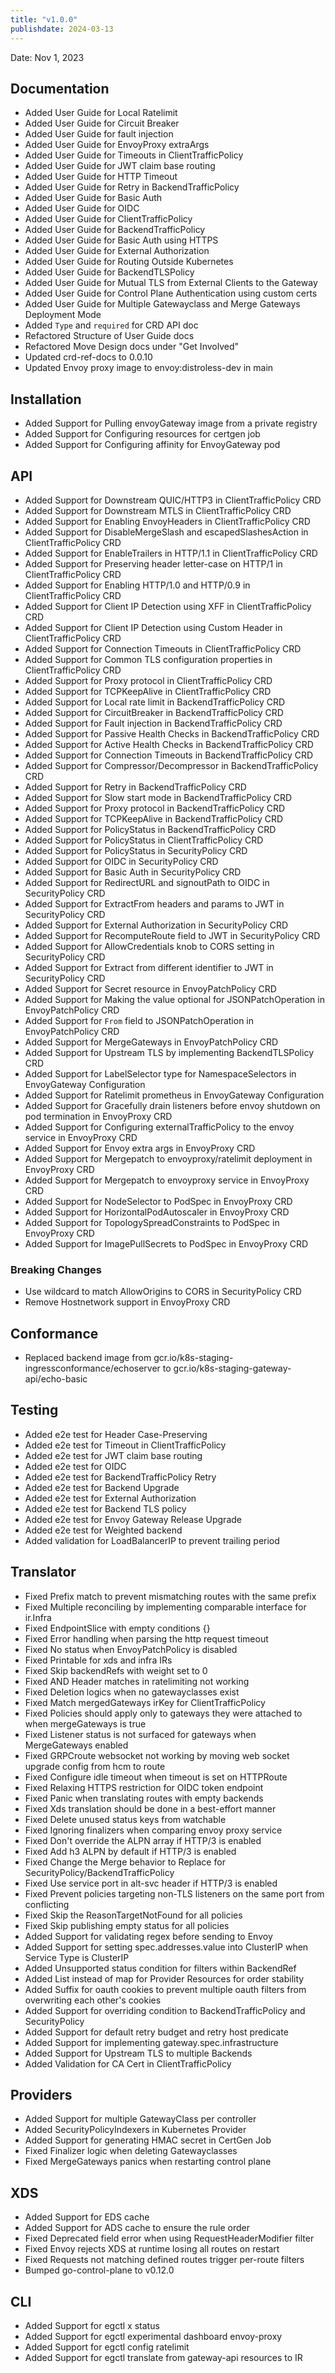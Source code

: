 ```yaml
---
title: "v1.0.0"
publishdate: 2024-03-13
---
```


Date: Nov 1, 2023

## Documentation

- Added User Guide for Local Ratelimit
- Added User Guide for Circuit Breaker
- Added User Guide for fault injection
- Added User Guide for EnvoyProxy extraArgs
- Added User Guide for Timeouts in ClientTrafficPolicy
- Added User Guide for JWT claim base routing
- Added User Guide for HTTP Timeout
- Added User Guide for Retry in BackendTrafficPolicy
- Added User Guide for Basic Auth
- Added User Guide for OIDC
- Added User Guide for ClientTrafficPolicy
- Added User Guide for BackendTrafficPolicy
- Added User Guide for Basic Auth using HTTPS
- Added User Guide for External Authorization
- Added User Guide for Routing Outside Kubernetes
- Added User Guide for BackendTLSPolicy
- Added User Guide for Mutual TLS from External Clients to the Gateway
- Added User Guide for Control Plane Authentication using custom certs
- Added User Guide for Multiple Gatewayclass and Merge Gateways Deployment Mode
- Added `Type` and `required` for CRD API doc
- Refactored Structure of User Guide docs
- Refactored Move Design docs under "Get Involved"
- Updated crd-ref-docs to 0.0.10
- Updated Envoy proxy image to envoy:distroless-dev in main

## Installation

- Added Support for Pulling envoyGateway image from a private registry
- Added Support for Configuring resources for certgen job
- Added Support for Configuring affinity for EnvoyGateway pod

## API

- Added Support for Downstream QUIC/HTTP3 in ClientTrafficPolicy CRD
- Added Support for Downstream MTLS in ClientTrafficPolicy CRD
- Added Support for Enabling EnvoyHeaders in ClientTrafficPolicy CRD
- Added Support for DisableMergeSlash and escapedSlashesAction in ClientTrafficPolicy CRD
- Added Support for EnableTrailers in HTTP/1.1 in ClientTrafficPolicy CRD
- Added Support for Preserving header letter-case on HTTP/1 in ClientTrafficPolicy CRD
- Added Support for Enabling HTTP/1.0 and HTTP/0.9 in ClientTrafficPolicy CRD
- Added Support for Client IP Detection using XFF in ClientTrafficPolicy CRD
- Added Support for Client IP Detection using Custom Header in ClientTrafficPolicy CRD
- Added Support for Connection Timeouts in ClientTrafficPolicy CRD
- Added Support for Common TLS configuration properties in ClientTrafficPolicy CRD
- Added Support for Proxy protocol in ClientTrafficPolicy CRD
- Added Support for TCPKeepAlive in ClientTrafficPolicy CRD
- Added Support for Local rate limit in BackendTrafficPolicy CRD
- Added Support for CircuitBreaker in BackendTrafficPolicy CRD
- Added Support for Fault injection in BackendTrafficPolicy CRD
- Added Support for Passive Health Checks in BackendTrafficPolicy CRD
- Added Support for Active Health Checks in BackendTrafficPolicy CRD
- Added Support for Connection Timeouts in BackendTrafficPolicy CRD
- Added Support for Compressor/Decompressor in BackendTrafficPolicy CRD
- Added Support for Retry in BackendTrafficPolicy CRD
- Added Support for Slow start mode in BackendTrafficPolicy CRD
- Added Support for Proxy protocol in BackendTrafficPolicy CRD
- Added Support for TCPKeepAlive in BackendTrafficPolicy CRD
- Added Support for PolicyStatus in BackendTrafficPolicy CRD
- Added Support for PolicyStatus in ClientTrafficPolicy CRD
- Added Support for PolicyStatus in SecurityPolicy CRD
- Added Support for OIDC in SecurityPolicy CRD
- Added Support for Basic Auth in SecurityPolicy CRD
- Added Support for RedirectURL and signoutPath to OIDC in SecurityPolicy CRD
- Added Support for ExtractFrom headers and params to JWT in SecurityPolicy CRD
- Added Support for External Authorization in SecurityPolicy CRD
- Added Support for RecomputeRoute field to JWT in SecurityPolicy CRD
- Added Support for AllowCredentials knob to CORS setting in SecurityPolicy CRD
- Added Support for Extract from different identifier to JWT in SecurityPolicy CRD
- Added Support for Secret resource in EnvoyPatchPolicy CRD
- Added Support for Making the value optional for JSONPatchOperation in EnvoyPatchPolicy CRD
- Added Support for `From` field to JSONPatchOperation in EnvoyPatchPolicy CRD
- Added Support for MergeGateways in EnvoyPatchPolicy CRD
- Added Support for Upstream TLS by implementing BackendTLSPolicy CRD
- Added Support for LabelSelector type for NamespaceSelectors in EnvoyGateway Configuration
- Added Support for Ratelimit prometheus in EnvoyGateway Configuration
- Added Support for Gracefully drain listeners before envoy shutdown on pod termination in EnvoyProxy CRD
- Added Support for Configuring externalTrafficPolicy to the envoy service in EnvoyProxy CRD
- Added Support for Envoy extra args in EnvoyProxy CRD
- Added Support for Mergepatch to envoyproxy/ratelimit deployment in EnvoyProxy CRD
- Added Support for Mergepatch to envoyproxy service in EnvoyProxy CRD
- Added Support for NodeSelector to PodSpec in EnvoyProxy CRD
- Added Support for HorizontalPodAutoscaler in EnvoyProxy CRD
- Added Support for TopologySpreadConstraints to PodSpec in EnvoyProxy CRD
- Added Support for ImagePullSecrets to PodSpec in EnvoyProxy CRD

### Breaking Changes

- Use wildcard to match AllowOrigins to CORS in SecurityPolicy CRD
- Remove Hostnetwork support in EnvoyProxy CRD

## Conformance

- Replaced backend image from gcr.io/k8s-staging-ingressconformance/echoserver to gcr.io/k8s-staging-gateway-api/echo-basic

## Testing

- Added e2e test for Header Case-Preserving
- Added e2e test for Timeout in ClientTrafficPolicy
- Added e2e test for JWT claim base routing
- Added e2e test for OIDC
- Added e2e test for BackendTrafficPolicy Retry
- Added e2e test for Backend Upgrade
- Added e2e test for External Authorization
- Added e2e test for Backend TLS policy
- Added e2e test for Envoy Gateway Release Upgrade
- Added e2e test for Weighted backend
- Added validation for LoadBalancerIP to prevent trailing period

## Translator

- Fixed Prefix match to prevent mismatching routes with the same prefix
- Fixed Multiple reconciling by implementing comparable interface for ir.Infra
- Fixed EndpointSlice with empty conditions {}
- Fixed Error handling when parsing the http request timeout
- Fixed No status when EnvoyPatchPolicy is disabled
- Fixed Printable for xds and infra IRs
- Fixed Skip backendRefs with weight set to 0
- Fixed AND Header matches in ratelimiting not working
- Fixed Deletion logics when no gatewayclasses exist
- Fixed Match mergedGateways irKey for ClientTrafficPolicy
- Fixed Policies should apply only to gateways they were attached to when mergeGateways is true
- Fixed Listener status is not surfaced for gateways when MergeGateways enabled
- Fixed GRPCroute websocket not working by moving web socket upgrade config from hcm to route
- Fixed Configure idle timeout when timeout is set on HTTPRoute
- Fixed Relaxing HTTPS restriction for OIDC token endpoint
- Fixed Panic when translating routes with empty backends
- Fixed Xds translation should be done in a best-effort manner
- Fixed Delete unused status keys from watchable
- Fixed Ignoring finalizers when comparing envoy proxy service
- Fixed Don't override the ALPN array if HTTP/3 is enabled
- Fixed Add h3 ALPN by default if HTTP/3 is enabled
- Fixed Change the Merge behavior to Replace for SecurityPolicy/BackendTrafficPolicy
- Fixed Use service port in alt-svc header if HTTP/3 is enabled
- Fixed Prevent policies targeting non-TLS listeners on the same port from conflicting
- Fixed Skip the ReasonTargetNotFound for all policies
- Fixed Skip publishing empty status for all policies
- Added Support for validating regex before sending to Envoy
- Added Support for setting spec.addresses.value into ClusterIP when Service Type is ClusterIP
- Added Unsupported status condition for filters within BackendRef
- Added List instead of map for Provider Resources for order stability
- Added Suffix for oauth cookies to prevent multiple oauth filters from overwriting each other's cookies
- Added Support for overriding condition to BackendTrafficPolicy and SecurityPolicy
- Added Support for default retry budget and retry host predicate
- Added Support for implementing gateway.spec.infrastructure
- Added Support for Upstream TLS to multiple Backends
- Added Validation for CA Cert in ClientTrafficPolicy

## Providers

- Added Support for multiple GatewayClass per controller
- Added SecurityPolicyIndexers in Kubernetes Provider
- Added Support for generating HMAC secret in CertGen Job
- Fixed Finalizer logic when deleting Gatewayclasses
- Fixed MergeGateways panics when restarting control plane

## XDS

- Added Support for EDS cache
- Added Support for ADS cache to ensure the rule order
- Fixed Deprecated field error when using RequestHeaderModifier filter
- Fixed Envoy rejects XDS at runtime losing all routes on restart
- Fixed Requests not matching defined routes trigger per-route filters
- Bumped go-control-plane to v0.12.0

## CLI

- Added Support for egctl x status
- Added Support for egctl experimental dashboard envoy-proxy
- Added Support for egctl config ratelimit
- Added Support for egctl translate from gateway-api resources to IR

